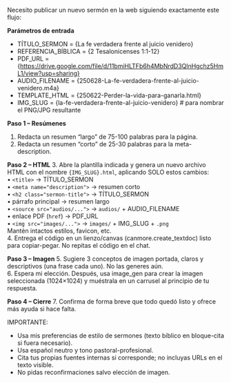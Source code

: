 Necesito publicar un nuevo sermón en la web siguiendo exactamente este flujo:

**Parámetros de entrada**
- TÍTULO_SERMON = {La fe verdadera frente al juicio venidero}
- REFERENCIA_BÍBLICA = {2 Tesalonicenses 1:1-12}
- PDF_URL = {https://drive.google.com/file/d/11bmiHLTFb6h4MbNrdD3QlnHgchz5HmL1/view?usp=sharing}
- AUDIO_FILENAME = {250628-La-fe-verdadera-frente-al-juicio-venidero.m4a}
- TEMPLATE_HTML = {250622-Perder-la-vida-para-ganarla.html}
- IMG_SLUG = {la-fe-verdadera-frente-al-juicio-venidero}   # para nombrar el PNG/JPG resultante

**Paso 1 – Resúmenes**
1. Redacta un resumen “largo” de 75-100 palabras para la página.
2. Redacta un resumen “corto” de 25-30 palabras para la meta-description.

**Paso 2 – HTML**
3. Abre la plantilla indicada y genera un nuevo archivo HTML con el nombre `{IMG_SLUG}.html`, aplicando SOLO estos cambios:  
   • `<title>` → TÍTULO_SERMON  
   • `<meta name="description">` → resumen corto  
   • `<h2 class="sermon-title">` → TÍTULO_SERMON  
   • párrafo principal → resumen largo  
   • `<source src="audios/...">` → `audios/` + AUDIO_FILENAME  
   • enlace PDF (`href`) → PDF_URL  
   • `<img src="images/...">` → `images/` + IMG_SLUG + `.png`  
   Mantén intactos estilos, favicon, etc.  
4. Entrega el código en un lienzo/canvas (canmore.create_textdoc) listo para copiar-pegar. No repitas el código en el chat.

**Paso 3 – Imagen**
5. Sugiere 3 conceptos de imagen portada, claros y descriptivos (una frase cada uno). No las generes aún.  
6. Espera mi elección. Después, usa image_gen para crear la imagen seleccionada (1024×1024) y muéstrala en un carrusel al principio de tu respuesta.

**Paso 4 – Cierre**
7. Confirma de forma breve que todo quedó listo y ofrece más ayuda si hace falta.

IMPORTANTE:  
- Usa mis preferencias de estilo de sermones (texto bíblico en bloque-cita si fuera necesario).  
- Usa español neutro y tono pastoral-profesional.  
- Cita tus propias fuentes internas si corresponde; no incluyas URLs en el texto visible.  
- No pidas reconfirmaciones salvo elección de imagen.